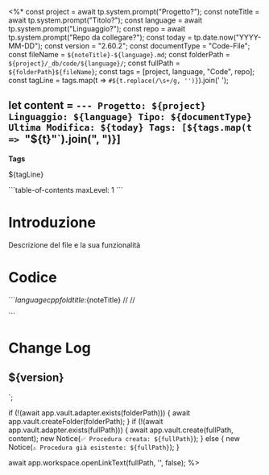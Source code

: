 <%*
const project = await tp.system.prompt("Progetto?");
const noteTitle = await tp.system.prompt("Titolo?");
const language = await tp.system.prompt("Linguaggio?");
const repo = await tp.system.prompt("Repo da collegare?");
const today = tp.date.now("YYYY-MM-DD");
const version = "2.60.2";
const documentType = "Code-File";
const fileName = `${noteTitle}-${language}.md`;
const folderPath = `${project}/_db/code/${language}/`;
const fullPath = `${folderPath}${fileName}`;
const tags = [project, language, "Code", repo];
const tagLine = tags.map(t => `#${t.replace(/\s+/g, '')}`).join(' ');

let content = `---
Progetto: ${project}
Linguaggio: ${language}
Tipo: ${documentType}
Ultima Modifica: ${today}
Tags: [${tags.map(t => `"${t}"`).join(", ")}]
---
**Tags**

${tagLine}

\`\`\`table-of-contents
maxLevel: 1
\`\`\`

# Introduzione

Descrizione del file e la sua funzionalità


# Codice 
\`\`\`${language} cpp fold title:${noteTitle} 
// 
//

\`\`\`

# Change Log
## ${version}

`;

if (!(await app.vault.adapter.exists(folderPath))) {
  await app.vault.createFolder(folderPath);
}
if (!(await app.vault.adapter.exists(fullPath))) {
  await app.vault.create(fullPath, content);
  new Notice(`✅ Procedura creata: ${fullPath}`);
} else {
  new Notice(`⚠️ Procedura già esistente: ${fullPath}`);
}

await app.workspace.openLinkText(fullPath, '', false);
%>
